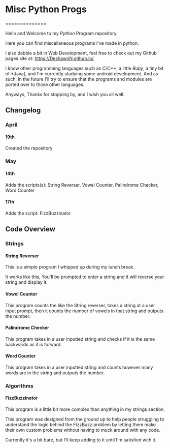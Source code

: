 # Misc Python Progs
==============

Hello and Welcome to my *Python* Program repository.

Here you can find miscellaneous programs I've made in python.

I also dabble a bit in Web Development, feel free to check out my Github pages site at:
https://DeshawnN.github.io/

I know other programming languages such as *C/C++*, a little *Ruby*, a tiny bit of *Java(, and 
I'm currently studying some android development. And as such, in the future I'll try to ensure that 
the programs and modules are ported over to those other languages.

Anyways, Thanks for stopping by, and I wish you all well.

## Changelog

### April
#### 19th
Created the repository

### May
#### 14th
Adds the scripts(s): String Reverser, Vowel Counter, Palindrome Checker, Word Counter

#### 17th
Adds the script: FizzBuzzinator

## Code Overview

### Strings

#### String Reverser
This is a simple program I whipped up during my lunch break.

It works like this, You'll be prompted to enter a string and it will reverse your string and display it.

#### Vowel Counter
This program counts the like the String reverser, takes a string at a user input prompt, then it counts the number of vowels in that string and outputs the number.

#### Palindrome Checker
This program takes in a user inputted string and checks if it is the same backwards as it is forward.

#### Word Counter
This program takes in a user inputted string and counts however many words are in the string and outputs the number.

### Algorithms

#### FizzBuzzinator
This program is a little bit more complex than anything in my strings section.

This program was designed from the ground up to help people struggling to understand the logic behind the FizzBuzz problem by letting them make their own custom problems without having to muck around with any code.

Currently it's a bit bare, but I'll keep adding to it until I'm satisfied with it.